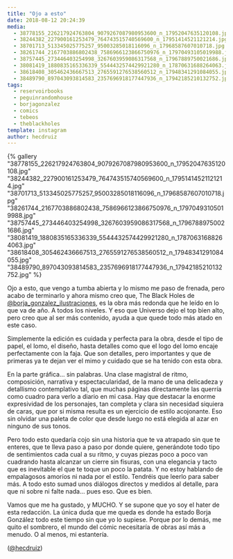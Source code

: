 ```yaml
---
title: "Ojo a esto"
date: 2018-08-12 20:24:39
media: 
  - 38778155_226217924763804_9079267087980953600_n_17952047635120108.jpg
  - 38244382_227900161253479_764743515740569600_n_17951414521121214.jpg
  - 38701713_513345025775257_95003285018116096_n_17968587607010718.jpg
  - 38261744_2167703886802438_7586966123866750976_n_17970493105019988.jpg
  - 38757445_273446403254998_3267603959086317568_n_17967889750021686.jpg
  - 38081419_1880835165336339_5544432574429921280_n_17870631688264063.jpg
  - 38618408_305462436667513_2765591276538560512_n_17948341291084055.jpg
  - 38489790_897043093814583_2357696918177447936_n_17942185210132752.jpg
tags: 
  - reservoirbooks
  - peguinrandomhouse
  - borjagonzalez
  - comics
  - tebeos
  - theblackholes
template: instagram
author: hecdruiz
---
```


{% gallery "38778155_226217924763804_9079267087980953600_n_17952047635120108.jpg" "38244382_227900161253479_764743515740569600_n_17951414521121214.jpg" "38701713_513345025775257_95003285018116096_n_17968587607010718.jpg" "38261744_2167703886802438_7586966123866750976_n_17970493105019988.jpg" "38757445_273446403254998_3267603959086317568_n_17967889750021686.jpg" "38081419_1880835165336339_5544432574429921280_n_17870631688264063.jpg" "38618408_305462436667513_2765591276538560512_n_17948341291084055.jpg" "38489790_897043093814583_2357696918177447936_n_17942185210132752.jpg" %}

Ojo a esto, que vengo a tumba abierta y lo mismo me paso de frenada, pero acabo de terminarlo y ahora mismo creo que, The Black Holes de [@borja_gonzalez_ilustraciones](https://instagram.com/borja_gonzalez_ilustraciones), es la obra más redonda que he leído en lo que va de año. A todos los niveles. Y eso que Universo dejo el top bien alto, pero creo que al ser más contenido, ayuda a que quede todo más atado en este caso.

Simplemente la edición es cuidada y perfecta para la obra, desde el tipo de papel, el lomo, el diseño, hasta detalles como que el logo del lomo encaje perfectamente con la faja. Que son detalles, pero importantes y que de primeras ya te dejan ver el mimo y cuidado que se ha tenido con esta obra.

En la parte gráfica... sin palabras. Una clase magistral de ritmo, composición, narrativa y espectacularidad, de la mano de una delicadeza y detallismo contemplativo tal, que muchas páginas directamente las querría como cuadro para verlo a diario en mi casa. Hay que destacar la enorme expresividad de los personajes, tan completa y clara sin necesidad siquiera de caras, que por si misma resulta es un ejercicio de estilo acojonante. Eso sin olvidar una paleta de color que desde luego no está elegida al azar en ninguno de sus tonos.

Pero todo esto quedaría cojo sin una historia que te va atrapado sin que te enteres, que te lleva paso a paso por donde quiere, generándote todo tipo de sentimientos cada cual a su ritmo, y cuyas piezas poco a poco van cuadrando hasta alcanzar un cierre sin fisuras, con una elegancia y tacto que es inevitable el que te toque un poco la patata. Y no estoy hablando de empalagosos amoríos ni nada por el estilo. Tendréis que leerlo para saber más. A todo esto sumad unos diálogos directos y medidos al detalle, para que ni sobre ni falte nada... pues eso. Que es bien.

Vamos que me ha gustado, y MUCHO. Y se supone que yo soy el hater de esta redacción. La única duda que me queda es donde ha estado Borja González todo este tiempo sin que yo lo supiese. Porque por lo demás, me quito el sombrero, el mundo del cómic necesitaría de obras así más a menudo. O al menos, mi estantería.

([@hecdruiz](https://instagram.com/hecdruiz))
